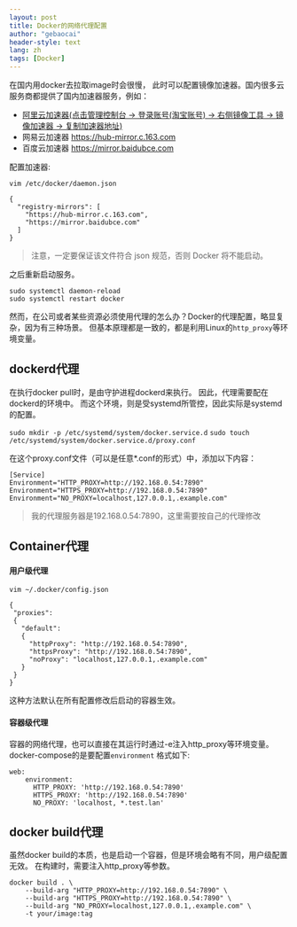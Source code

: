 ```yaml
---
layout: post
title: Docker的网络代理配置
author: "gebaocai"
header-style: text
lang: zh
tags: [Docker]
---
```


在国内用docker去拉取image时会很慢， 此时可以配置镜像加速器。国内很多云服务商都提供了国内加速器服务，例如：

*  [阿里云加速器(点击管理控制台 -> 登录账号(淘宝账号) -> 右侧镜像工具 -> 镜像加速器 -> 复制加速器地址)](https://cr.console.aliyun.com/cn-hangzhou/instances/mirrors)
* 网易云加速器 https://hub-mirror.c.163.com
* 百度云加速器 https://mirror.baidubce.com

配置加速器:

`vim /etc/docker/daemon.json`
```
{
  "registry-mirrors": [
    "https://hub-mirror.c.163.com",
    "https://mirror.baidubce.com"
  ]
}
```
> 注意，一定要保证该文件符合 json 规范，否则 Docker 将不能启动。

之后重新启动服务。

```
sudo systemctl daemon-reload
sudo systemctl restart docker
```

然而，在公司或者某些资源必须使用代理的怎么办？Docker的代理配置，略显复杂，因为有三种场景。 但基本原理都是一致的，都是利用Linux的`http_proxy`等环境变量。

dockerd代理
------

在执行docker pull时，是由守护进程dockerd来执行。 因此，代理需要配在dockerd的环境中。 而这个环境，则是受systemd所管控，因此实际是systemd的配置。

`sudo mkdir -p /etc/systemd/system/docker.service.d`
`sudo touch /etc/systemd/system/docker.service.d/proxy.conf`

在这个proxy.conf文件（可以是任意*.conf的形式）中，添加以下内容：

```
[Service]
Environment="HTTP_PROXY=http://192.168.0.54:7890"
Environment="HTTPS_PROXY=http://192.168.0.54:7890"
Environment="NO_PROXY=localhost,127.0.0.1,.example.com"
```
> 我的代理服务器是192.168.0.54:7890，这里需要按自己的代理修改

Container代理
------
#### 用户级代理
`vim ~/.docker/config.json`
```
{
 "proxies":
 {
   "default":
   {
     "httpProxy": "http://192.168.0.54:7890",
     "httpsProxy": "http://192.168.0.54:7890",
     "noProxy": "localhost,127.0.0.1,.example.com"
   }
 }
}
```
这种方法默认在所有配置修改后启动的容器生效。
#### 容器级代理
容器的网络代理，也可以直接在其运行时通过-e注入http_proxy等环境变量。docker-compose的是要配置`environment` 格式如下:
```
web:
    environment:
      HTTP_PROXY: 'http://192.168.0.54:7890'
      HTTPS_PROXY: 'http://192.168.0.54:7890'
      NO_PROXY: 'localhost, *.test.lan'
```

docker build代理
------
虽然docker build的本质，也是启动一个容器，但是环境会略有不同，用户级配置无效。 在构建时，需要注入http_proxy等参数。
```
docker build . \
    --build-arg "HTTP_PROXY=http://192.168.0.54:7890" \
    --build-arg "HTTPS_PROXY=http://192.168.0.54:7890" \
    --build-arg "NO_PROXY=localhost,127.0.0.1,.example.com" \
    -t your/image:tag
```